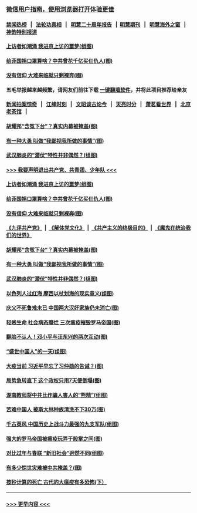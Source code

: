 ### [微信用户指南，使用浏览器打开体验更佳](https://github.com/gfw-breaker/banned-news1/blob/master/indexes/wechat-guide.md?t=0)
#### [禁闻热榜](热点新闻.md?t=0)  &nbsp;&nbsp;|&nbsp;&nbsp; [法轮功真相](https://github.com/gfw-breaker/truth/blob/master/README.md?t=0) &nbsp;&nbsp;|&nbsp;&nbsp; [明慧二十周年报告](https://github.com/gfw-breaker/mh-reports/blob/master/README.md?t=0) &nbsp;&nbsp;|&nbsp;&nbsp;[明慧期刊](https://github.com/gfw-breaker/mh-qikan) &nbsp;&nbsp;|&nbsp;&nbsp; [明慧海外之窗](https://github.com/gfw-breaker/mh-news/blob/master/README.md?t=0) &nbsp;&nbsp;|&nbsp;&nbsp; [神韵特别报道](https://github.com/gfw-breaker/mh-news/blob/master/shenyun.md?t=0)
#### [上访者如潮涌 我进京上访的噩梦(组图)](../pages/p6/921336.md?t=02060155) 
#### [给菲国捐口罩算啥？中共曾花千亿买仨仇人(图)](../pages/p6/921961.md?t=02060155) 
#### [没有信仰 大难来临就只剩裸奔(图)](../pages/p6/921715.md?t=02060155) 
#### 五毛举报越来越频繁，请网友们前往下载 [一键翻墙软件](https://github.com/gfw-breaker/ssr-accounts)，并将此项目推荐给亲友
#### [新闻拍案惊奇](https://github.com/gfw-breaker/banned-news1/blob/master/pages/link4.md) &nbsp;&nbsp;|&nbsp;&nbsp; [江峰时刻](https://github.com/gfw-breaker/banned-news1/blob/master/pages/link4.md) &nbsp;&nbsp;|&nbsp;&nbsp; [文昭谈古论今](https://github.com/gfw-breaker/banned-news1/blob/master/pages/link4.md) &nbsp;&nbsp;|&nbsp;&nbsp; [天亮时分](https://github.com/gfw-breaker/banned-news1/blob/master/pages/link4.md) &nbsp;&nbsp;|&nbsp;&nbsp; [萧茗看世界](https://github.com/gfw-breaker/banned-news1/blob/master/pages/link4.md) &nbsp;&nbsp;|&nbsp;&nbsp; [北京老茶馆](https://github.com/gfw-breaker/banned-news1/blob/master/pages/link4.md) &nbsp;&nbsp;|&nbsp;&nbsp; 
#### [胡耀邦“含冤下台”？真实内幕被掩盖(图)](../pages/p6/919429.md?t=02060155) 
#### [有一种大勇 叫做“我鄙视我所做的事情”(图)](../pages/p6/921707.md?t=02060155) 
#### [武汉肺炎的“潜伏”特性并非偶然？(组图)](../pages/p6/921829.md?t=02060155) 
#### [>>> 我要声明退出共产党、共青团、少年队 <<<](https://github.com/begood0513/goodnews/blob/master/quit/letter.md) 
#### [上访者如潮涌 我进京上访的噩梦(组图)](../pages/p6/921336.md?t=02060155) 
#### [给菲国捐口罩算啥？中共曾花千亿买仨仇人(图)](../pages/p6/921961.md?t=02060155) 
#### [没有信仰 大难来临就只剩裸奔(图)](../pages/p6/921715.md?t=02060155) 
#### [《九评共产党》](https://github.com/begood0513/9ping.md/blob/master/README.md) &nbsp;|&nbsp; [《解体党文化》](../../../../jtdwh.md/blob/master/README.md)  &nbsp;|&nbsp; [《共产主义的终极目的》](../../../../gczydzjmd.md/blob/master/README.md) &nbsp;|&nbsp; [《魔鬼在统治我们的世界》](../../../../mgztzwmdsj.md/blob/master/README.md) 
#### [胡耀邦“含冤下台”？真实内幕被掩盖(图)](../pages/p6/919429.md?t=02060155) 
#### [有一种大勇 叫做“我鄙视我所做的事情”(图)](../pages/p6/921707.md?t=02060155) 
#### [武汉肺炎的“潜伏”特性并非偶然？(组图)](../pages/p6/921829.md?t=02060155) 
#### [以色列人过红海 摩西以杖划海的现实意义(组图)](../pages/p6/921603.md?t=02060155) 
#### [庆父不死鲁难未已 中国两大汉奸家族仍未消亡(图)](../pages/p6/921660.md?t=02060155) 
#### [轻贱生命 社会病态糜烂 三次瘟疫摧毁罗马帝国(图)](../pages/p6/921405.md?t=02060155) 
#### [翻脸不认人！邓小平与汪东兴的两次互动(图)](../pages/p6/918612.md?t=02060155) 
#### [“盛世中国人”的一天(组图)](../pages/p6/921338.md?t=02060155) 
#### [大疫当前 习近平早忘了习仲勋的告诫？(图)](../pages/p6/921653.md?t=02060155) 
#### [局势急转直下 这个政权只用7天便倒塌(图)](../pages/p6/921651.md?t=02060155) 
#### [湖南教师将中共比作骗人害人的“熊精”(组图)](../pages/p6/921229.md?t=02060155) 
#### [苦难中国人 被斯大林种族清洗不下30万(图)](../pages/p6/921423.md?t=02060155) 
#### [千古英风 中国历史上战斗力最强的九支军队(组图)](../pages/p6/921555.md?t=02060155) 
#### [强大的罗马帝国被瘟疫玩弄于股掌之间(图)](../pages/p6/921404.md?t=02060155) 
#### [对比过年与春联 “新旧社会”迥然不同(组图)](../pages/p6/921460.md?t=02060155) 
#### [有多少惊世灾难被中共掩盖？(图)](../pages/p6/921310.md?t=02060155) 
#### [按秒计算的死亡 古代的大瘟疫有多恐怖(下）](../pages/p6/921211.md?t=02060155) 

----
#### [ >>> 更早内容 <<< ](../indexes/p6-earlier.md)
